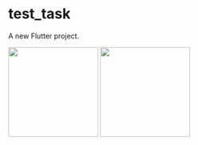# test_task

A new Flutter project.

<img src="https://user-images.githubusercontent.com/38787950/162971322-e170478e-46da-4a43-b800-8c5489a5a0f5.png" width="180">                              <img src="https://user-images.githubusercontent.com/38787950/162972145-f983ad95-5576-4220-8051-640bdd8a9c57.png" width="180">


